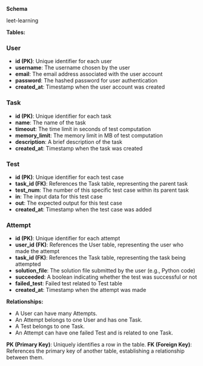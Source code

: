 **Schema**

leet-learning

**Tables:**

### User

* **id (PK)**: Unique identifier for each user
* **username**: The username chosen by the user
* **email**: The email address associated with the user account
* **password**: The hashed password for user authentication
* **created_at**: Timestamp when the user account was created

### Task

* **id (PK)**: Unique identifier for each task
* **name**: The name of the task
* **timeout**: The time limit in seconds of test computation
* **memory_limit**: The memory limit in MB of test computation
* **description**: A brief description of the task
* **created_at**: Timestamp when the task was created

### Test

* **id (PK)**: Unique identifier for each test case
* **task_id (FK)**: References the Task table, representing the parent task
* **test_num**: The number of this specific test case within its parent task
* **in**: The input data for this test case
* **out**: The expected output for this test case
* **created_at**: Timestamp when the test case was added

### Attempt

* **id (PK)**: Unique identifier for each attempt
* **user_id (FK)**: References the User table, representing the user who made the attempt
* **task_id (FK)**: References the Task table, representing the task being attempted
* **solution_file**: The solution file submitted by the user (e.g., Python code)
* **succeeded**: A boolean indicating whether the test was successful or not
* **failed_test**: Failed test related to Test table
* **created_at**: Timestamp when the attempt was made

**Relationships:**

* A User can have many Attempts.
* An Attempt belongs to one User and has one Task.
* A Test belongs to one Task.
* An Attempt can have one failed Test and is related to one Task.

**PK (Primary Key)**: Uniquely identifies a row in the table.
**FK (Foreign Key)**: References the primary key of another table, establishing a relationship between them.
